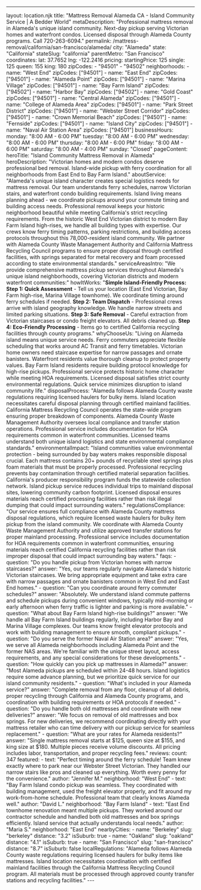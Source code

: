 ---
layout: location.njk
title: "Mattress Removal Alameda CA - Island Community Service | A Bedder World" metaDescription: "Professional mattress removal in Alameda's unique island community. Next-day pickup serving Victorian homes and waterfront condos. Licensed disposal through Alameda County programs. Call 720-263-6094."
permalink: /mattress-removal/california/san-francisco/alameda/
city: "Alameda" state: "California" stateSlug: "california" parentMetro: "San Francisco" coordinates: lat: 37.7652 lng: -122.2416 pricing: startingPrice: 125 single: 125 queen: 155 king: 180 zipCodes: - "94501" - "94502" neighborhoods: - name: "West End" zipCodes: ["94501"] - name: "East End" zipCodes: ["94501"] - name: "Alameda Point" zipCodes: ["94501"] - name: "Marina Village" zipCodes: ["94501"] - name: "Bay Farm Island" zipCodes: ["94502"] - name: "Harbor Bay" zipCodes: ["94502"] - name: "Gold Coast" zipCodes: ["94501"] - name: "Central Alameda" zipCodes: ["94501"] - name: "College of Alameda Area" zipCodes: ["94501"] - name: "Park Street District" zipCodes: ["94501"] - name: "Webster Street Corridor" zipCodes: ["94501"] - name: "Crown Memorial Beach" zipCodes: ["94501"] - name: "Fernside" zipCodes: ["94501"] - name: "Island City" zipCodes: ["94501"] - name: "Naval Air Station Area" zipCodes: ["94501"] businessHours: monday: "8:00 AM - 6:00 PM" tuesday: "8:00 AM - 6:00 PM" wednesday: "8:00 AM - 6:00 PM" thursday: "8:00 AM - 6:00 PM" friday: "8:00 AM - 6:00 PM" saturday: "8:00 AM - 4:00 PM" sunday: "Closed" pageContent: heroTitle: "Island Community Mattress Removal in Alameda" heroDescription: "Victorian homes and modern condos deserve professional bed removal. Island-wide pickup with ferry coordination for all neighborhoods from East End to Bay Farm Island." aboutService: "Alameda's unique island character creates special logistics needs for mattress removal. Our team understands ferry schedules, narrow Victorian stairs, and waterfront condo building requirements. Island living means planning ahead - we coordinate pickups around your commute timing and building access needs. Professional removal keeps your historic neighborhood beautiful while meeting California's strict recycling requirements. From the historic West End Victorian district to modern Bay Farm Island high-rises, we handle all building types with expertise. Our crews know ferry timing patterns, parking restrictions, and building access protocols throughout this 78,000-resident island community. We partner with Alameda County Waste Management Authority and California Mattress Recycling Council programs to ensure proper disposal through certified facilities, with springs separated for metal recovery and foam processed according to state environmental standards." serviceAreasIntro: "We provide comprehensive mattress pickup services throughout Alameda's unique island neighborhoods, covering Victorian districts and modern waterfront communities:" howItWorks: "**Simple Island-Friendly Process:** **Step 1: Quick Assessment** - Tell us your location (East End Victorian, Bay Farm high-rise, Marina Village townhome). We coordinate timing around ferry schedules if needed. **Step 2: Team Dispatch** - Professional crews arrive with island geography knowledge. We handle narrow streets and limited parking situations. **Step 3: Safe Removal** - Careful extraction from Victorian staircases or condo freight elevators. All debris cleaned up. **Step 4: Eco-Friendly Processing** - Items go to certified California recycling facilities through county programs." whyChooseUs: "Living on Alameda island means unique service needs. Ferry commuters appreciate flexible scheduling that works around AC Transit and ferry timetables. Victorian home owners need staircase expertise for narrow passages and ornate banisters. Waterfront residents value thorough cleanup to protect property values. Bay Farm Island residents require building protocol knowledge for high-rise pickups. Professional service protects historic home character while meeting HOA requirements. Licensed disposal satisfies strict county environmental regulations. Quick service minimizes disruption to island community life." disposalProcess: "Alameda follows Alameda County waste regulations requiring licensed haulers for bulky items. Island location necessitates careful disposal planning through certified mainland facilities. California Mattress Recycling Council operates the state-wide program ensuring proper breakdown of components. Alameda County Waste Management Authority oversees local compliance and transfer station operations. Professional service includes documentation for HOA requirements common in waterfront communities. Licensed teams understand both unique island logistics and state environmental compliance standards." environmentalImpact: "Island communities value environmental protection - being surrounded by bay waters makes responsible disposal crucial. Each mattress contains 20+ pounds of recyclable steel springs plus foam materials that must be properly processed. Professional recycling prevents bay contamination through certified material separation facilities. California's producer responsibility program funds the statewide collection network. Island pickup service reduces individual trips to mainland disposal sites, lowering community carbon footprint. Licensed disposal ensures materials reach certified processing facilities rather than risk illegal dumping that could impact surrounding waters." regulationsCompliance: "Our service ensures full compliance with Alameda County mattress disposal regulations, which require licensed waste haulers for bulky item pickup from the island community. We coordinate with Alameda County Waste Management Authority and utilize approved transfer stations for proper mainland processing. Professional service includes documentation for HOA requirements common in waterfront communities, ensuring materials reach certified California recycling facilities rather than risk improper disposal that could impact surrounding bay waters." faqs: - question: "Do you handle pickup from Victorian homes with narrow staircases?" answer: "Yes, our teams regularly navigate Alameda's historic Victorian staircases. We bring appropriate equipment and take extra care with narrow passages and ornate banisters common in West End and East End homes." - question: "Can you coordinate around ferry commuter schedules?" answer: "Absolutely. We understand island commute patterns and schedule pickups during convenient windows, typically mid-morning or early afternoon when ferry traffic is lighter and parking is more available." - question: "What about Bay Farm Island high-rise buildings?" answer: "We handle all Bay Farm Island buildings regularly, including Harbor Bay and Marina Village complexes. Our teams know freight elevator protocols and work with building management to ensure smooth, compliant pickups." - question: "Do you serve the former Naval Air Station area?" answer: "Yes, we serve all Alameda neighborhoods including Alameda Point and the former NAS areas. We're familiar with the unique street layout, access requirements, and any special considerations for these developments." - question: "How quickly can you pick up mattresses in Alameda?" answer: "Most Alameda pickups are scheduled within 24-48 hours. Island logistics require some advance planning, but we prioritize quick service for our island community residents." - question: "What's included in your Alameda service?" answer: "Complete removal from any floor, cleanup of all debris, proper recycling through California and Alameda County programs, and coordination with building requirements or HOA protocols if needed." - question: "Do you handle both old mattresses and coordinate with new deliveries?" answer: "We focus on removal of old mattresses and box springs. For new deliveries, we recommend coordinating directly with your mattress retailer who can time delivery with our pickup service for seamless replacement." - question: "What are your rates for Alameda residents?" answer: "Single mattress removal starts at $125, queen size at $155, and king size at $180. Multiple pieces receive volume discounts. All pricing includes labor, transportation, and proper recycling fees." reviews: count: 347 featured: - text: "Perfect timing around the ferry schedule! Team knew exactly where to park near our Webster Street Victorian. They handled our narrow stairs like pros and cleaned up everything. Worth every penny for the convenience." author: "Jennifer M." neighborhood: "West End" - text: "Bay Farm Island condo pickup was seamless. They coordinated with building management, used the freight elevator properly, and fit around my work-from-home schedule. Professional team that clearly knows Alameda well." author: "David L." neighborhood: "Bay Farm Island" - text: "East End townhome renovation meant multiple pickups. They worked around our contractor schedule and handled both old mattresses and box springs efficiently. Island service that actually understands local needs." author: "Maria S." neighborhood: "East End" nearbyCities: - name: "Berkeley" slug: "berkeley" distance: "3.2" isSuburb: true - name: "Oakland" slug: "oakland" distance: "4.1" isSuburb: true - name: "San Francisco" slug: "san-francisco" distance: "8.7" isSuburb: false localRegulations: "Alameda follows Alameda County waste regulations requiring licensed haulers for bulky items like mattresses. Island location necessitates coordination with certified mainland facilities through the California Mattress Recycling Council program. All materials must be processed through approved county transfer stations and recycling facilities." ---